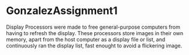 # GonzalezAssignment1

Display Processors were made to free general-purpose computers from having to refresh the display. These processors store images in their own memory, apart from the host computer as a display file or list, and continuously ran the display list, fast enought to avoid a flickering image.